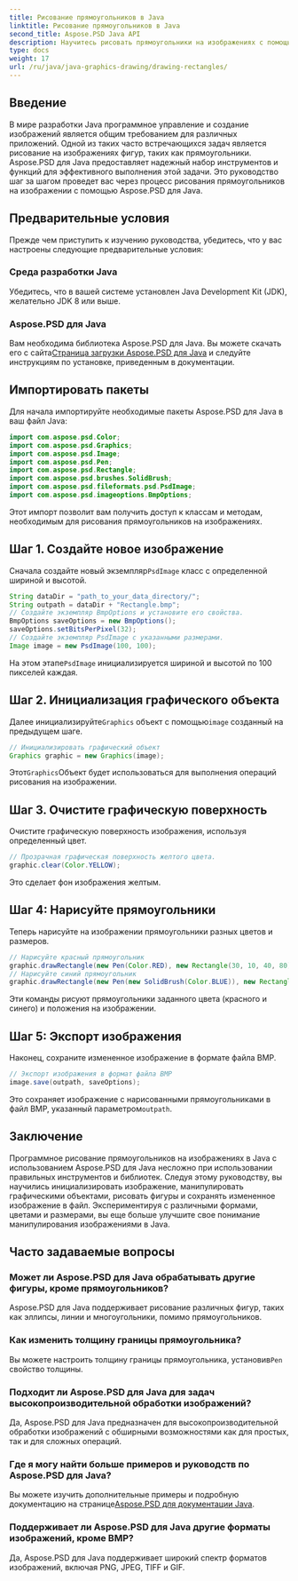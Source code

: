 ```yaml
---
title: Рисование прямоугольников в Java
linktitle: Рисование прямоугольников в Java
second_title: Aspose.PSD Java API
description: Научитесь рисовать прямоугольники на изображениях с помощью Aspose.PSD для Java. Это руководство шаг за шагом поможет разработчикам Java. Идеально подходит для задач манипулирования изображениями.
type: docs
weight: 17
url: /ru/java/java-graphics-drawing/drawing-rectangles/
---
```

## Введение
В мире разработки Java программное управление и создание изображений является общим требованием для различных приложений. Одной из таких часто встречающихся задач является рисование на изображениях фигур, таких как прямоугольники. Aspose.PSD для Java предоставляет надежный набор инструментов и функций для эффективного выполнения этой задачи. Это руководство шаг за шагом проведет вас через процесс рисования прямоугольников на изображении с помощью Aspose.PSD для Java.
## Предварительные условия
Прежде чем приступить к изучению руководства, убедитесь, что у вас настроены следующие предварительные условия:
### Среда разработки Java
Убедитесь, что в вашей системе установлен Java Development Kit (JDK), желательно JDK 8 или выше.
### Aspose.PSD для Java
 Вам необходима библиотека Aspose.PSD для Java. Вы можете скачать его с сайта[Страница загрузки Aspose.PSD для Java](https://releases.aspose.com/psd/java/) и следуйте инструкциям по установке, приведенным в документации.
## Импортировать пакеты
Для начала импортируйте необходимые пакеты Aspose.PSD для Java в ваш файл Java:
```java
import com.aspose.psd.Color;
import com.aspose.psd.Graphics;
import com.aspose.psd.Image;
import com.aspose.psd.Pen;
import com.aspose.psd.Rectangle;
import com.aspose.psd.brushes.SolidBrush;
import com.aspose.psd.fileformats.psd.PsdImage;
import com.aspose.psd.imageoptions.BmpOptions;
```
Этот импорт позволит вам получить доступ к классам и методам, необходимым для рисования прямоугольников на изображениях.
## Шаг 1. Создайте новое изображение
 Сначала создайте новый экземпляр`PsdImage` класс с определенной шириной и высотой.
```java
String dataDir = "path_to_your_data_directory/";
String outpath = dataDir + "Rectangle.bmp";
// Создайте экземпляр BmpOptions и установите его свойства.
BmpOptions saveOptions = new BmpOptions();
saveOptions.setBitsPerPixel(32);
// Создайте экземпляр PsdImage с указанными размерами.
Image image = new PsdImage(100, 100);
```
 На этом этапе`PsdImage` инициализируется шириной и высотой по 100 пикселей каждая.
## Шаг 2. Инициализация графического объекта
 Далее инициализируйте`Graphics` объект с помощью`image` созданный на предыдущем шаге.
```java
// Инициализировать графический объект
Graphics graphic = new Graphics(image);
```
 Этот`Graphics`Объект будет использоваться для выполнения операций рисования на изображении.
## Шаг 3. Очистите графическую поверхность
Очистите графическую поверхность изображения, используя определенный цвет.
```java
// Прозрачная графическая поверхность желтого цвета.
graphic.clear(Color.YELLOW);
```
Это сделает фон изображения желтым.
## Шаг 4: Нарисуйте прямоугольники
Теперь нарисуйте на изображении прямоугольники разных цветов и размеров.
```java
// Нарисуйте красный прямоугольник
graphic.drawRectangle(new Pen(Color.RED), new Rectangle(30, 10, 40, 80));
// Нарисуйте синий прямоугольник
graphic.drawRectangle(new Pen(new SolidBrush(Color.BLUE)), new Rectangle(10, 30, 80, 40));
```
Эти команды рисуют прямоугольники заданного цвета (красного и синего) и положения на изображении.
## Шаг 5: Экспорт изображения
Наконец, сохраните измененное изображение в формате файла BMP.
```java
// Экспорт изображения в формат файла BMP
image.save(outpath, saveOptions);
```
 Это сохраняет изображение с нарисованными прямоугольниками в файл BMP, указанный параметром`outpath`.

## Заключение
Программное рисование прямоугольников на изображениях в Java с использованием Aspose.PSD для Java несложно при использовании правильных инструментов и библиотек. Следуя этому руководству, вы научились инициализировать изображение, манипулировать графическими объектами, рисовать фигуры и сохранять измененное изображение в файл. Экспериментируя с различными формами, цветами и размерами, вы еще больше улучшите свое понимание манипулирования изображениями в Java.
## Часто задаваемые вопросы
### Может ли Aspose.PSD для Java обрабатывать другие фигуры, кроме прямоугольников?
Aspose.PSD для Java поддерживает рисование различных фигур, таких как эллипсы, линии и многоугольники, помимо прямоугольников.
### Как изменить толщину границы прямоугольника?
 Вы можете настроить толщину границы прямоугольника, установив`Pen` свойство толщины.
### Подходит ли Aspose.PSD для Java для задач высокопроизводительной обработки изображений?
Да, Aspose.PSD для Java предназначен для высокопроизводительной обработки изображений с обширными возможностями как для простых, так и для сложных операций.
### Где я могу найти больше примеров и руководств по Aspose.PSD для Java?
 Вы можете изучить дополнительные примеры и подробную документацию на странице[Aspose.PSD для документации Java](https://reference.aspose.com/psd/java/).
### Поддерживает ли Aspose.PSD для Java другие форматы изображений, кроме BMP?
Да, Aspose.PSD для Java поддерживает широкий спектр форматов изображений, включая PNG, JPEG, TIFF и GIF.